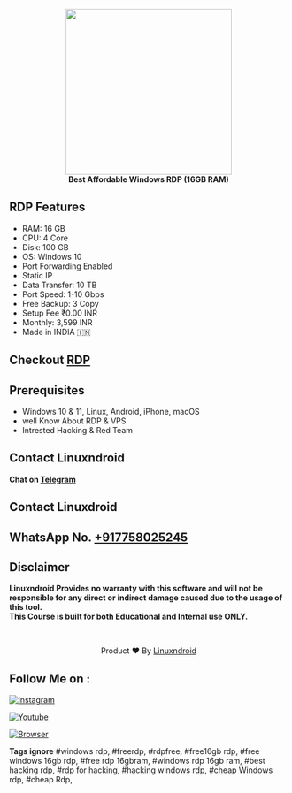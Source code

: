 <p align="center">
<img src="https://blogger.googleusercontent.com/img/b/R29vZ2xl/AVvXsEiUpuAcEThHLYBOf-QmgGdBF0yXMM9UuMVmPZbGPQFWpwx_S5lbv2rnD7BcZjdGGFOEB0QHroS2BjKoyTq5mz1fu7X2laQtYlDQuyq9gBgs-sV48eASD2ettkueIsDCrdAnrxo6-0abfuQGQp6VB9H9XfB5TPs5puCOa9BJ8CL4NLPbuEa7waKQwBRYPA/s320/16gb.jpg" height="300"><br>
<b>Best Affordable Windows RDP (16GB RAM)</b>
</p>


## RDP Features
- RAM: 16 GB
- CPU: 4 Core
- Disk: 100 GB
- OS: Windows 10
- Port Forwarding Enabled
- Static IP
- Data Transfer: 10 TB
- Port Speed: 1-10 Gbps
- Free Backup: 3 Copy
- Setup Fee ₹0.00 INR
- Monthly: 3,599 INR
- Made in INDIA 🇮🇳

## Checkout [RDP](https://shop-linuxndroid.in/product/16gb/)

## Prerequisites 
 - Windows 10 & 11, Linux, Android, iPhone, macOS
 - well Know About RDP & VPS
 - Intrested Hacking & Red Team

## Contact Linuxndroid
<b>Chat on [Telegram](https://t.me/Linuxndroid/)</b>

## Contact Linuxdroid
## WhatsApp No. [+917758025245](https://api.whatsapp.com/send/?phone=917758025245&text=Hi+Linuxndroid&type=phone_number&app_absent=0)


## Disclaimer
<b>Linuxndroid Provides no warranty with this software and will not be responsible for any direct or indirect damage caused due to the usage of this tool.<br>
This Course is built for both Educational and Internal use ONLY.</b>

<br>
<p align="center">Product ❤️ By <a href="https://shop-linuxndroid.in">Linuxndroid</a></p>


## Follow Me on :

[![Instagram](https://img.shields.io/badge/IG-linuxndroid-yellowgreen?style=for-the-badge&logo=instagram)](https://www.instagram.com/linuxndroid)

[![Youtube](https://img.shields.io/badge/Youtube-linuxndroid-redgreen?style=for-the-badge&logo=youtube)](https://www.youtube.com/channel/UC2O1Hfg-dDCbUcau5QWGcgg)

[![Browser](https://img.shields.io/badge/Website-linuxndroid-yellowred?style=for-the-badge&logo=browser)](https://shop-linuxndroid.in)





<b>Tags ignore</b>
#windows rdp, #freerdp, #rdpfree, #free16gb rdp, #free windows 16gb rdp, #free rdp 16gbram, #windows rdp 16gb ram, #best hacking rdp, #rdp for hacking, #hacking windows rdp, #cheap Windows rdp, #cheap Rdp,

